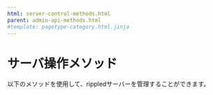 ```yaml
---
html: server-control-methods.html
parent: admin-api-methods.html
#template: pagetype-category.html.jinja
---
```

# サーバ操作メソッド

以下のメソッドを使用して、rippledサーバーを管理することができます。
